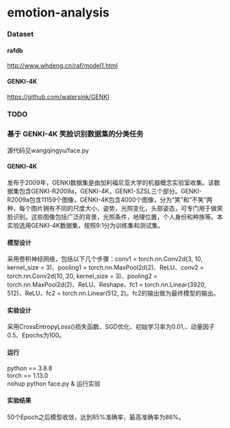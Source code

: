 # emotion-analysis

### Dataset

#### rafdb
http://www.whdeng.cn/raf/model1.html
#### GENKI-4K
https://github.com/watersink/GENKI

### TODO


### 基于 GENKI-4K 笑脸识别数据集的分类任务
  源代码见wangqingyu/face.py

#### GENKI-4K
  发布于2009年，GENKI数据集是由加利福尼亚大学的机器概念实验室收集。该数据集包含GENKI-R2009a，GENKI-4K，GENKI-SZSL三个部分。GENKI-R2009a包含11159个图像，GENKI-4K包含4000个图像，分为“笑”和“不笑”两种，每个图片拥有不同的尺度大小，姿势，光照变化，头部姿态，可专门用于做笑脸识别。这些图像包括广泛的背景，光照条件，地理位置，个人身份和种族等。本实验选用GENKI-4K数据集，按照9:1分为训练集和测试集。

#### 模型设计
  采用卷积神经网络，包括以下几个步骤：conv1 = torch.nn.Conv2d(3, 10, kernel_size = 3)、pooling1 = torch.nn.MaxPool2d(2)、ReLU、conv2 = torch.nn.Conv2d(10, 20, kernel_size = 3)、pooling2 = torch.nn.MaxPool2d(2)、ReLU、Reshape、fc1 = torch.nn.Linear(3920, 512)、ReLU、fc2 = torch.nn.Linear(512, 2)。fc2的输出做为最终模型的输出。
  
#### 实验设计
  采用CrossEntropyLoss()损失函数、SGD优化、初始学习率为0.01,、动量因子0.5、Epochs为100。
  
#### 运行
  python == 3.8.8  
  torch == 1.13.0  
  nohup python face.py &  运行实验

#### 实验结果
  50个Epoch之后模型收敛，达到85%准确率，最高准确率为86%。
